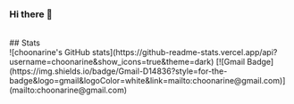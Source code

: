 ### Hi there 👋
<br />
## Stats
<br />
![choonarine's GitHub stats](https://github-readme-stats.vercel.app/api?username=choonarine&show_icons=true&theme=dark)
[![Gmail Badge](https://img.shields.io/badge/Gmail-D14836?style=for-the-badge&logo=gmail&logoColor=white&link=mailto:choonarine@gmail.com)](mailto:choonarine@gmail.com)
